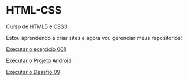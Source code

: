 # HTML-CSS
 Curso de HTML5 e CSS3

Estou aprendendo a criar sites e agora vou gerenciar meus repositórios!!

<a href="https://manu2575.github.io/HTML-CSS/Exercícios/Ex001/index.html">Executar o exercício 001</a>

<a href="https://manu2575.github.io/HTML-CSS/Exercícios/Projeto-Android/index.html">Executar o Projeto Android</a>

<a href="https://manu2575.github.io/HTML-CSS/Exercícios/Desafios/Des009/index.html">Executar o Desafio 09</a>